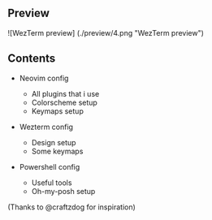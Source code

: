 ## Preview
![WezTerm preview] (./preview/4.png "WezTerm preview")

## Contents
- Neovim config
  - All plugins that i use
  - Colorscheme setup
  - Keymaps setup

- Wezterm config
  - Design setup
  - Some keymaps

- Powershell config
  - Useful tools
  - Oh-my-posh setup

(Thanks to @craftzdog for inspiration)
